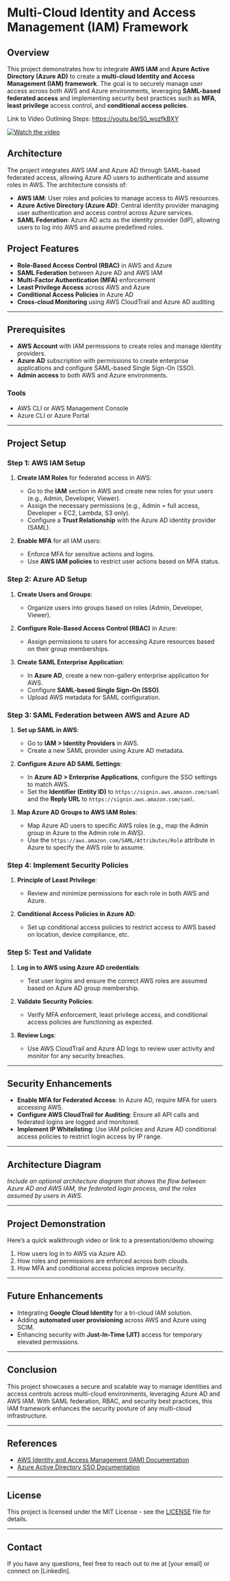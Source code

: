 # Multi-Cloud Identity and Access Management (IAM) Framework

## Overview

This project demonstrates how to integrate **AWS IAM** and **Azure Active Directory (Azure AD)** to create a **multi-cloud Identity and Access Management (IAM) framework**. The goal is to securely manage user access across both AWS and Azure environments, leveraging **SAML-based federated access** and implementing security best practices such as **MFA**, **least privilege** access control, and **conditional access policies**.

Link to Video Outlining Steps:
https://youtu.be/S0_wozfkBXY



[![Watch the video](https://img.youtube.com/vi/S0_wozfkBXY/hqdefault.jpg)](https://youtu.be/S0_wozfkBXY)



## Architecture

The project integrates AWS IAM and Azure AD through SAML-based federated access, allowing Azure AD users to authenticate and assume roles in AWS. The architecture consists of:
- **AWS IAM**: User roles and policies to manage access to AWS resources.
- **Azure Active Directory (Azure AD)**: Central identity provider managing user authentication and access control across Azure services.
- **SAML Federation**: Azure AD acts as the identity provider (IdP), allowing users to log into AWS and assume predefined roles.

## Project Features

- **Role-Based Access Control (RBAC)** in AWS and Azure
- **SAML Federation** between Azure AD and AWS IAM
- **Multi-Factor Authentication (MFA)** enforcement
- **Least Privilege Access** across AWS and Azure
- **Conditional Access Policies** in Azure AD
- **Cross-cloud Monitoring** using AWS CloudTrail and Azure AD auditing

---

## Prerequisites

- **AWS Account** with IAM permissions to create roles and manage identity providers.
- **Azure AD** subscription with permissions to create enterprise applications and configure SAML-based Single Sign-On (SSO).
- **Admin access** to both AWS and Azure environments.
  
### Tools
- AWS CLI or AWS Management Console
- Azure CLI or Azure Portal

---

## Project Setup

### Step 1: AWS IAM Setup

1. **Create IAM Roles** for federated access in AWS:
    - Go to the **IAM** section in AWS and create new roles for your users (e.g., Admin, Developer, Viewer).
    - Assign the necessary permissions (e.g., Admin = full access, Developer = EC2, Lambda, S3 only).
    - Configure a **Trust Relationship** with the Azure AD identity provider (SAML).

2. **Enable MFA** for all IAM users:
    - Enforce MFA for sensitive actions and logins.
    - Use **AWS IAM policies** to restrict user actions based on MFA status.

### Step 2: Azure AD Setup

1. **Create Users and Groups**:
    - Organize users into groups based on roles (Admin, Developer, Viewer).
  
2. **Configure Role-Based Access Control (RBAC)** in Azure:
    - Assign permissions to users for accessing Azure resources based on their group memberships.

3. **Create SAML Enterprise Application**:
    - In **Azure AD**, create a new non-gallery enterprise application for AWS.
    - Configure **SAML-based Single Sign-On (SSO)**.
    - Upload AWS metadata for SAML configuration.

### Step 3: SAML Federation between AWS and Azure AD

1. **Set up SAML in AWS**:
    - Go to **IAM > Identity Providers** in AWS.
    - Create a new SAML provider using Azure AD metadata.
  
2. **Configure Azure AD SAML Settings**:
    - In **Azure AD > Enterprise Applications**, configure the SSO settings to match AWS.
    - Set the **Identifier (Entity ID)** to `https://signin.aws.amazon.com/saml` and the **Reply URL** to `https://signin.aws.amazon.com/saml`.

3. **Map Azure AD Groups to AWS IAM Roles**:
    - Map Azure AD users to specific AWS roles (e.g., map the Admin group in Azure to the Admin role in AWS).
    - Use the `https://aws.amazon.com/SAML/Attributes/Role` attribute in Azure to specify the AWS role to assume.

### Step 4: Implement Security Policies

1. **Principle of Least Privilege**:
    - Review and minimize permissions for each role in both AWS and Azure.

2. **Conditional Access Policies in Azure AD**:
    - Set up conditional access policies to restrict access to AWS based on location, device compliance, etc.

### Step 5: Test and Validate

1. **Log in to AWS using Azure AD credentials**:
    - Test user logins and ensure the correct AWS roles are assumed based on Azure AD group membership.

2. **Validate Security Policies**:
    - Verify MFA enforcement, least privilege access, and conditional access policies are functioning as expected.
  
3. **Review Logs**:
    - Use AWS CloudTrail and Azure AD logs to review user activity and monitor for any security breaches.

---

## Security Enhancements

- **Enable MFA for Federated Access**: In Azure AD, require MFA for users accessing AWS.
- **Configure AWS CloudTrail for Auditing**: Ensure all API calls and federated logins are logged and monitored.
- **Implement IP Whitelisting**: Use IAM policies and Azure AD conditional access policies to restrict login access by IP range.

---

## Architecture Diagram

*Include an optional architecture diagram that shows the flow between Azure AD and AWS IAM, the federated login process, and the roles assumed by users in AWS.*

---

## Project Demonstration

Here’s a quick walkthrough video or link to a presentation/demo showing:
1. How users log in to AWS via Azure AD.
2. How roles and permissions are enforced across both clouds.
3. How MFA and conditional access policies improve security.

---

## Future Enhancements

- Integrating **Google Cloud Identity** for a tri-cloud IAM solution.
- Adding **automated user provisioning** across AWS and Azure using SCIM.
- Enhancing security with **Just-In-Time (JIT)** access for temporary elevated permissions.

---

## Conclusion

This project showcases a secure and scalable way to manage identities and access controls across multi-cloud environments, leveraging Azure AD and AWS IAM. With SAML federation, RBAC, and security best practices, this IAM framework enhances the security posture of any multi-cloud infrastructure.

---

## References

- [AWS Identity and Access Management (IAM) Documentation](https://docs.aws.amazon.com/IAM/latest/UserGuide/)
- [Azure Active Directory SSO Documentation](https://learn.microsoft.com/en-us/azure/active-directory/manage-apps/sso-application-gallery)

---

## License

This project is licensed under the MIT License - see the [LICENSE](LICENSE) file for details.

---

## Contact

If you have any questions, feel free to reach out to me at [your email] or connect on [LinkedIn].
